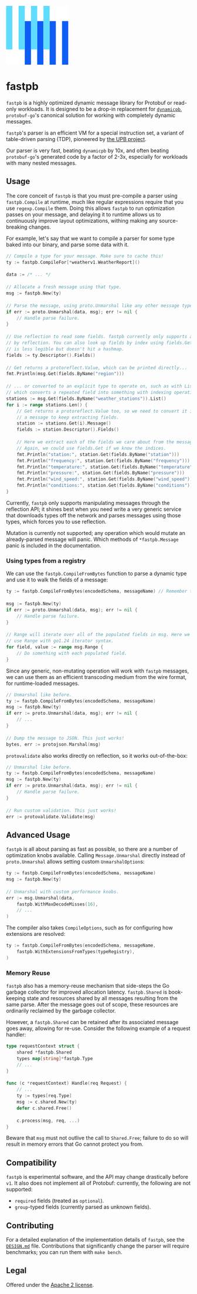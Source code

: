 ![The Buf logo](./.github/buf-logo.svg)

# fastpb

`fastpb` is a highly optimized dynamic message library for Protobuf or read-only
workloads. It is designed to be a drop-in replacement for
[`dynamicpb`](https://pkg.go.dev/google.golang.org/protobuf/types/dynamicpb),
`protobuf-go`'s canonical solution for working with completely dynamic messages.

`fastpb`'s parser is an efficient VM for a special instruction set, a variant of
table-driven parsing (TDP), pioneered by [the UPB project](https://github.com/protocolbuffers/protobuf/tree/main/upb).

Our parser is very fast, beating `dynamicpb` by 10x, and often beating
`protobuf-go`'s generated code by a factor of 2-3x, especially for workloads with
many nested messages.

<!-- TODO: benchmarks -->

## Usage

The core conceit of `fastpb` is that you must pre-compile a parser using
`fastpb.Compile` at runtime, much like regular expressions require that you use
`regexp.Compile` them. Doing this allows `fastpb` to run optimization passes on
your message, and delaying it to runtime allows us to continuously improve
layout optimizations, withing making any source-breaking changes.

For example, let's say that we want to compile a parser for some type baked into
our binary, and parse some data with it.

```go
// Compile a type for your message. Make sure to cache this!
ty := fastpb.CompileFor[*weatherv1.WeatherReport]()

data := /* ... */

// Allocate a fresh message using that type.
msg := fastpb.New(ty)

// Parse the message, using proto.Unmarshal like any other message type.
if err := proto.Unmarshal(data, msg); err != nil {
    // Handle parse failure.
}

// Use reflection to read some fields. fastpb currently only supports access
// by reflection. You can also look up fields by index using fields.Get(), which
// is less legible but doesn't hit a hashmap.
fields := ty.Descriptor().Fields()

// Get returns a protoreflect.Value, which can be printed directly...
fmt.Println(msg.Get(fields.ByName("region")))

// ... or converted to an explicit type to operate on, such as with List(),
// which converts a repeated field into something with indexing operations.
stations := msg.Get(fields.ByName("weather_stations")).List()
for i := range stations.Len() {
    // Get returns a protoreflect.Value too, so we need to convert it into
    // a message to keep extracting fields.
    station := stations.Get(i).Message()
    fields := station.Descriptor().Fields()

    // Here we extract each of the fields we care about from the message.
    // Again, we could use fields.Get if we know the indices.
    fmt.Println("station:", station.Get(fields.ByName("station")))
    fmt.Println("frequency:", station.Get(fields.ByName("frequency")))
    fmt.Println("temperature:", station.Get(fields.ByName("temperature")))
    fmt.Println("pressure:", station.Get(fields.ByName("pressure")))
    fmt.Println("wind_speed:", station.Get(fields.ByName("wind_speed")))
    fmt.Println("conditions:", station.Get(fields.ByName("conditions")))
}
```

Currently, `fastpb` only supports manipulating messages through the reflection
API; it shines best when you need write a very generic service that
downloads types off the network and parses messages using those types, which
forces you to use reflection.

Mutation is currently not supported; any operation which would mutate an
already-parsed message will panic. Which methods of `*fastpb.Message` panic
is included in the documentation.

### Using types from a registry

We can use the `fastpb.CompileFromBytes` function to parse a dynamic type and
use it to walk the fields of a message:

```go
ty := fastpb.CompileFromBytes(encodedSchema, messageName) // Remember to cache this!

msg := fastpb.New(ty)
if err := proto.Unmarshal(data, msg); err != nil {
    // Handle parse failure.
}

// Range will iterate over all of the populated fields in msg. Here we
// use Range with go1.24 iterator syntax.
for field, value := range msg.Range {
    // Do something with each populated field.
}
```

Since any generic, non-mutating operation will work with `fastpb` messages,
we can use them as an efficient transcoding medium from the wire format, for
runtime-loaded messages.

```go
// Unmarshal like before.
ty := fastpb.CompileFromBytes(encodedSchema, messageName)
msg := fastpb.New(ty)
if err := proto.Unmarshal(data, msg); err != nil {
    // ...
}

// Dump the message to JSON. This just works!
bytes, err := protojson.Marshal(msg)
```

`protovalidate` also works directly on reflection, so it works out-of-the-box:

```go
// Unmarshal like before.
ty := fastpb.CompileFromBytes(encodedSchema, messageName)
msg := fastpb.New(ty)
if err := proto.Unmarshal(data, msg); err != nil {
    // Handle parse failure.
}

// Run custom validation. This just works!
err := protovalidate.Validate(msg)
```

## Advanced Usage

`fastpb` is all about parsing as fast as possible, so there are a number of
optimization knobs available. Calling `Message.Unmarshal` directly instead
of `proto.Unmarshal` allows setting custom `UnmarshalOption`s:

```go
ty := fastpb.CompileFromBytes(encodedSchema, messageName)
msg := fastpb.New(ty)

// Unmarshal with custom performance knobs.
err := msg.Unmarshal(data,
    fastpb.WithMaxDecodeMisses(16),
    // ...
)
```

The compiler also takes `CompileOptions`, such as for configuring how extensions
are resolved:

```go
ty := fastpb.CompileFromBytes(encodedSchema, messageName,
    fastpb.WithExtensionsFromTypes(typeRegistry),
)
```

### Memory Reuse

`fastpb` also has a memory-reuse mechanism that side-steps the Go garbage
collector for improved allocation latency. `fastpb.Shared` is book-keeping
state and resources shared by all messages resulting from the same parse.
After the message goes out of scope, these resources are ordinarily reclaimed
by the garbage collector.

However, a `fastpb.Shared` can be retained after its associated message goes
away, allowing for re-use. Consider the following example of a request handler:

```go
type requestContext struct {
    shared *fastpb.Shared
    types map[string]*fastpb.Type
    // ...
}

func (c *requestContext) Handle(req Request) {
    // ...
    ty := types[req.Type]
    msg := c.shared.New(ty)
    defer c.shared.Free()

    c.process(msg, req, ...)
}
```

Beware that `msg` must not outlive the call to `Shared.Free`; failure to do so
will result in memory errors that Go cannot protect you from.

## Compatibility

`fastpb` is experimental software, and the API may change drastically before
`v1`. It also does not implement all of Protobuf: currently, the following are
not supported:

- `required` fields (treated as `optional`).
- `group`-typed fields (currently parsed as unknown fields).

## Contributing

For a detailed explanation of the implementation details of `fastpb`, see
the [`DESIGN.md`](DESIGN.md) file. Contributions that significantly change the
parser will require benchmarks; you can run them with `make bench`.

## Legal

Offered under the [Apache 2 license](https://github.com/bufbuild/bufplugin-go/blob/main/LICENSE).